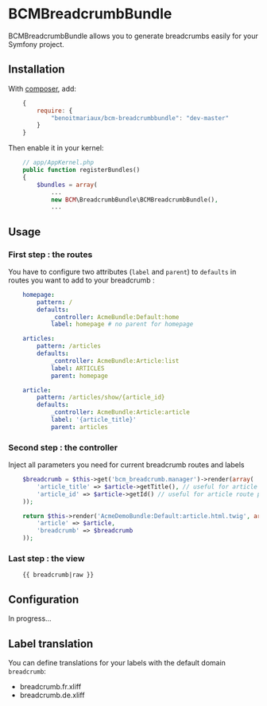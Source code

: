 BCMBreadcrumbBundle
===================

BCMBreadcrumbBundle allows you to generate breadcrumbs easily for your Symfony project.

Installation
------------

With [composer](http://packagist.org), add:
```js
    {
        require: {
            "benoitmariaux/bcm-breadcrumbbundle": "dev-master"
        }
    }
```    

Then enable it in your kernel:
```php
    // app/AppKernel.php
    public function registerBundles()
    {
        $bundles = array(
            ...
            new BCM\BreadcrumbBundle\BCMBreadcrumbBundle(),
            ...
```

Usage
-----

### First step : the routes

You have to configure two attributes (`label` and `parent`) to `defaults` in routes you want to add to your breadcrumb :
```yaml
    homepage:
        pattern: /
        defaults:
            _controller: AcmeBundle:Default:home
            label: homepage # no parent for homepage

    articles:
        pattern: /articles
        defaults:
            _controller: AcmeBundle:Article:list
            label: ARTICLES
            parent: homepage

    article:
        pattern: /articles/show/{article_id}
        defaults:
            _controller: AcmeBundle:Article:article
            label: '{article_title}'
            parent: articles
```

### Second step : the controller
Inject all parameters you need for current breadcrumb routes and labels
```php
    $breadcrumb = $this->get('bcm_breadcrumb.manager')->render(array(
        'article_title' => $article->getTitle(), // useful for article route label
        'article_id' => $article->getId() // useful for article route pattern
    ));

    return $this->render('AcmeDemoBundle:Default:article.html.twig', array(
        'article' => $article,
        'breadcrumb' => $breadcrumb
    ));
```

### Last step : the view
```twig
    {{ breadcrumb|raw }}
```

Configuration
-------------

In progress...

Label translation
-----------------

You can define translations for your labels with the default domain `breadcrumb`:
* breadcrumb.fr.xliff
* breadcrumb.de.xliff
